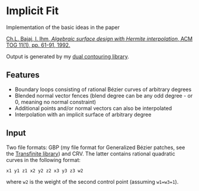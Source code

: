 # Implicit Fit

Implementation of the basic ideas in the paper

[Ch.L. Bajaj, I. Ihm, *Algebraic surface design with Hermite interpolation*, ACM TOG 11(1), pp. 61-91, 1992.](https://doi.org/10.1145/102377.120081)

Output is generated by my [dual contouring library](http://github.com/salvipeter/dual-contouring).

## Features
- Boundary loops consisting of rational Bézier curves of arbitrary degrees
- Blended normal vector fences (blend degree can be any odd degree - or 0, meaning no normal constraint)
- Additional points and/or normal vectors can also be interpolated
- Interpolation with an implicit surface of arbitrary degree

## Input
Two file formats: GBP (my file format for Generalized Bézier patches, see the [Transfinite library](https://github.com/salvipeter/transfinite)) and CRV. The latter contains rational quadratic curves in the following format:
```
x1 y1 z1 x2 y2 z2 x3 y3 z3 w2
```
where `w2` is the weight of the second control point (assuming `w1=w3=1`).
